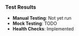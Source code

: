 ### Test Results
- **Manual Testing**: Not yet run
- **Mock Testing**: TODO
- **Health Checks**: Implemented
